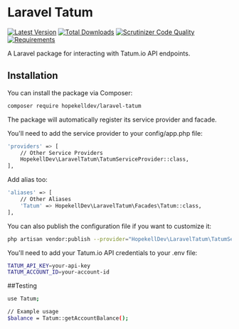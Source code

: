 # Laravel Tatum

[![Latest Version](https://img.shields.io/packagist/v/hopekelldev/laravel-tatum.svg?style=flat-square)](https://packagist.org/packages/hopekelldev/laravel-tatum)
[![Total Downloads](https://img.shields.io/packagist/dt/hopekelldev/laravel-tatum.svg?style=flat-square)](https://packagist.org/packages/hopekelldev/laravel-tatum)
[![Scrutinizer Code Quality](https://img.shields.io/scrutinizer/quality/g/HopekellDev/LaravelTatum/master.svg?style=flat-square)](https://scrutinizer-ci.com/g/HopekellDev/LaravelTatum/)
[![Requirements](https://img.shields.io/badge/php-%5E8.0-blue.svg?style=flat-square)](https://php.net)

A Laravel package for interacting with Tatum.io API endpoints.

## Installation

You can install the package via Composer:

```bash
composer require hopekelldev/laravel-tatum
```
The package will automatically register its service provider and facade.

You'll need to add the service provider to your config/app.php file:
```bash
'providers' => [
    // Other Service Providers
    HopekellDev\LaravelTatum\TatumServiceProvider::class,
],
```
Add alias too:
```bash
'aliases' => [
    // Other Aliases
    'Tatum' => HopekellDev\LaravelTatum\Facades\Tatum::class,
],
```
You can also publish the configuration file if you want to customize it:
```bash
php artisan vendor:publish --provider="HopekellDev\LaravelTatum\TatumServiceProvider" --tag="config"
```
You'll need to add your Tatum.io API credentials to your .env file:
```bash
TATUM_API_KEY=your-api-key
TATUM_ACCOUNT_ID=your-account-id
```
##Testing
```bash
use Tatum;

// Example usage
$balance = Tatum::getAccountBalance();
```